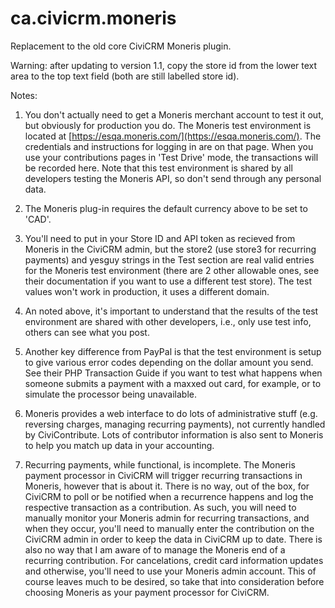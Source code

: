 ca.civicrm.moneris
==================

Replacement to the old core CiviCRM Moneris plugin.

Warning: after updating to version 1.1, copy the store id from the lower text area to the top text field (both are still labelled store id).


Notes:

1. You don't actually need to get a Moneris merchant account to test it out, but obviously for production you do. The Moneris test environment is located at [https://esqa.moneris.com/](https://esqa.moneris.com/). The credentials and instructions for logging in are on that page. When you use your contributions pages in 'Test Drive' mode, the transactions will be recorded here. Note that this test environment is shared by all developers testing the Moneris API, so don't send through any personal data.

2. The Moneris plug-in requires the default currency above to be set to 'CAD'.

3. You'll need to put in your Store ID and API token as recieved from Moneris in the CiviCRM admin, but the store2 (use store3 for recurring payments) and yesguy strings in the Test section are real valid entries for the Moneris test environment (there are 2 other allowable ones, see their documentation if you want to use a different test store). The test values won't work in production, it uses a different domain.

4. An noted above, it's important to understand that the results of the test environment are shared with other developers, i.e., only use test info, others can see what you post.

5. Another key difference from PayPal is that the test environment is setup to give various error codes depending on the dollar amount you send. See their PHP Transaction Guide if you want to test what happens when someone submits a payment with a maxxed out card, for example, or to simulate the processor being unavailable.

6. Moneris provides a web interface to do lots of administrative stuff (e.g. reversing charges, managing recurring payments), not currently handled by CiviContribute. Lots of contributor information is also sent to Moneris to help you match up data in your accounting.

7. Recurring payments, while functional, is incomplete. The Moneris payment processor in CiviCRM will trigger recurring transactions in Moneris, however that is about it. There is no way, out of the box, for CiviCRM to poll or be notified when a recurrence happens and log the respective transaction as a contribution. As such, you will need to manually monitor your Moneris admin for recurring transactions, and when they occur, you'll need to manually enter the contribution on the CiviCRM admin in order to keep the data in CiviCRM up to date. There is also no way that I am aware of to manage the Moneris end of a recurring contribution. For cancelations, credit card information updates and otherwise, you'll need to use your Moneris admin account. This of course leaves much to be desired, so take that into consideration before choosing Moneris as your payment processor for CiviCRM.
